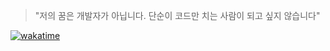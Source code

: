 > "저의 꿈은 개발자가 아닙니다. 단순이 코드만 치는 사람이 되고 싶지 않습니다"

[![wakatime](https://wakatime.com/badge/user/e4d70c95-0ab5-4042-9335-c7e0a350f6dc.svg)](https://wakatime.com/@e4d70c95-0ab5-4042-9335-c7e0a350f6dc)
